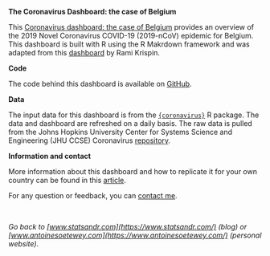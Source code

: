 
<!-- README.md is generated from README.Rmd. Please edit that file -->

**The Coronavirus Dashboard: the case of Belgium**

This [Coronavirus dashboard: the case of
Belgium](https://www.antoinesoetewey.com/files/coronavirus-dashboard.html)
provides an overview of the 2019 Novel Coronavirus COVID-19 (2019-nCoV)
epidemic for Belgium. This dashboard is built with R using the R
Makrdown framework and was adapted from this
[dashboard](https://ramikrispin.github.io/coronavirus_dashboard/) by
Rami Krispin.

**Code**

The code behind this dashboard is available on
[GitHub](https://github.com/AntoineSoetewey/coronavirus_dashboard).

**Data**

The input data for this dashboard is from the
[`{coronavirus}`](https://github.com/RamiKrispin/coronavirus) R package.
The data and dashboard are refreshed on a daily basis. The raw data is
pulled from the Johns Hopkins University Center for Systems Science and
Engineering (JHU CCSE) Coronavirus
[repository](https://github.com/RamiKrispin/coronavirus-csv).

**Information and contact**

More information about this dashboard and how to replicate it for your
own country can be found in this
[article](https://www.statsandr.com/blog/how-to-create-a-simple-coronavirus-dashboard-specific-to-your-country-in-r/).

For any question or feedback, you can [contact
me](https://www.statsandr.com/contact/).

<br>

*Go back to [www.statsandr.com](https://www.statsandr.com/) (blog) or
[www.antoinesoetewey.com](https://www.antoinesoetewey.com/) (personal
website)*.
